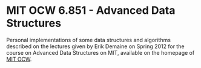 # MIT OCW 6.851 - Advanced Data Structures

Personal implementations of some data structures and algorithms described on the lectures given by Erik Demaine on Spring 2012 for the course on Advanced Data Structures on MIT, available on the homepage of [MIT OCW](https://ocw.mit.edu/courses/electrical-engineering-and-computer-science/6-851-advanced-data-structures-spring-2012/index.htm).


